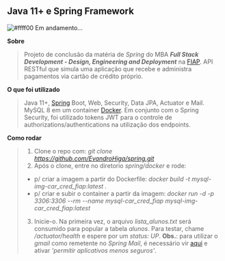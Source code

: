 ## Java 11+ e Spring Framework

![#ffff00](https://via.placeholder.com/10/ffff00/000000?text=+) Em andamento...

**Sobre**
> Projeto de conclusão da matéria de *Spring* do MBA ***Full Stack Development - Design, Engineering and Deployment*** na [FIAP](https://www.fiap.com.br/). API RESTful que simula uma aplicação que recebe e administra pagamentos via cartão de crédito próprio.

**O que foi utilizado**
> Java 11+, [Spring](https://spring.io/projects) Boot, Web, Security, Data JPA, Actuator e Mail. MySQL 8 em um container [Docker](https://www.docker.com/). Em conjunto com o Spring Security, foi utilizado tokens JWT para o controle de authorizations/authentications na utilização dos endpoints.


**Como rodar**
> 1. Clone o repo com: _git clone https://github.com/EvandroHiga/spring.git_
> 2. Após o clone, entre no diretorio _spring/docker_ e rode:
> - p/ criar a imagem a partir do Dockerfile: _docker build -t mysql-img-car_cred_fiap:latest ._
> - p/ criar e subir o container a partir da imagem: _docker run -d -p 3306:3306 --rm --name mysql-car_cred_fiap mysql-img-car_cred_fiap:latest_
> 3. Inicie-o. Na primeira vez, o arquivo *lista_alunos.txt* será consumido para popular a tabela _alunos_. Para testar, chame _/actuator/health_ e espere por um _status: UP_. **Obs.**: para utilizar o _gmail_ como remetente no _Spring Mail_, é necessário vir [aqui](https://www.google.com/settings/security/lesssecureapps) e ativar _'permitir aplicativos menos seguros'_.